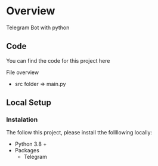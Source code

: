 # **Overview**
Telegram Bot with python

## **Code**

You can find the code for this project here

File overview
- src folder => main.py

## **Local Setup**

### **Instalation**

The follow this project, please install tthe follllowing locally:

- Python 3.8 +
- Packages
  - Telegram 

